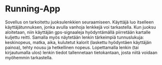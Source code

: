 # Running-App
Sovellus on tarkoitettu juoksulenkkien seuraamiseen. Käyttäjä luo itselleen käyttäjätunnuksen, jonka avulla vanhoja lenkkejä voi tarkastella.
Kun juoksu aloitetaan, niin käyttäjän gps-signaaleja hyödyntämällä piirretään kartalle kuljettu reitti. Samalla myös näytetään lenkin tärkeimpiä tunnuslukuja:
keskinopeus, matka, aika, kulutetut kalorit (laskettu hyödyntäen käyttäjän painoa), tehty nousu ja hetkellinen nopeus. Lopettamalla lenkin (tai kirjautumalla ulos)
lenkin tiedot tallennetaan tietokantaan, josta niitä voidaan myöhemmin tarkastella.
